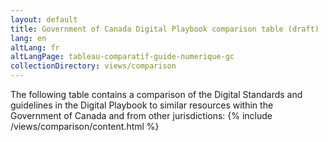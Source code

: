 ```yaml
---
layout: default
title: Government of Canada Digital Playbook comparison table (draft)
lang: en
altLang: fr
altLangPage: tableau-comparatif-guide-numerique-gc
collectionDirectory: views/comparison
---
```

The following table contains a comparison of the Digital Standards and guidelines in the Digital Playbook to similar resources within the Government of Canada and from other jurisdictions:
{% include /views/comparison/content.html %}
